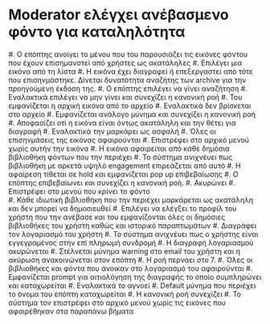 # Moderator ελέγχει ανέβασμενο φόντο για καταληλότητα

#. Ο επόπτης ανοίγει το μένου που του παρουσιάζει τις εικόνες φόντου που έχουν επισημανστεί από χρήστες ως ακατάληλες
#. Επιλέγει μια εικόνα από τη λίστα
	#. Η εικόνα έχει διαγραφεί ή επεξεργαστεί από τότε που επισηνμάστηκε. Δίνεται δυνατότητα αναζήτης των archive για την προηγούμενη έκδοση της.
	#. Ο επόπτης επιλέγει να γίνει αναζήτηση
		#. Εναλακτικά επιλέγει να μην γίνει και συνεχίζει  η κανονική ροή
	#. Του εμφανίζεται η αρχική εικόνα από το αρχείο
		#. Εναλακτικά δεν βρίσκεται στο αρχείο
		#. Εμφανίζεται ανάλογο μύνημα και συνεχίζει η κανονική ροή
#. Αποφασίζει οτί η εικόνα είναι όντως ακατάληλη και την θέτει για διαγραφή
	#. Εναλακτικά την μαρκάρει ως ασφαλή
	#. Όλες οι επισηνμάσεις της εικόνας αφαιρούνται
	#. Επιστρέφει στο αρχικό μενού χωρίς αυτήν την εικόνα
#. Η εικόνα αφαιρείται από κάθε δημόσια βιβλιοθήκη φόντων που την περιέχει
	#. Το σύστημα ανιχνέυει πως βιβλιοθήκη με αρκετά υψηλό engagement επιρεάζεται από αυτό
	#. Η αφαίρεση τίθεται σε hold και εμφανίζεται pop up επιβεβαίωσης
	#. Ο επόπτης επιβεβαίωνει και συνεχίζει η κανονική ροή.
		#. Ακυρώνει
		#. Επιστρέφει στο μενού που κρίνει το φόντο  
#. Κάθε ιδιωτική βιβλιοθήκη που την περιέχει μαρκάρεται ως ακατάληλη και δεν μπορεί να δημοσιευθεί
#. Επιλέγει να ελέγξει το προφίλ του χρήστη που την ανέβασε και του εμφανίζονται όλες οι δημόσιες βιβλιοθήκες του χρήστη καθώς και ιστορικό παραπτωμάτων
#. Διαγράφει τον λογαριασμό του χρήστη
	#. Το σύστημα ανιχνέυει πως ο χρήστης είναι εγγεγραμένος στην επί πληρωμή συνδρομή
	#. Η διαγραφή λογαριασμού ακυρώνεται
	#. Στέλνεται μύνημα warning στο email του χρήστη και η ακύρωση ανακοινώνεται στον επόπτη
	#. Η ροή περνάει στο 7.
#. Όλες οι βιβλιοθήκες και φόντα που άνοικαν στο λογαριασμό του αφαιρούνται
#. Εμφανίζεται prompt για αιτιολόγηση της διαγραφής το οποίο συμπληρώνει και καταχωρείται
	#. Εναλακτικά το αγνοεί
	#. Default μύνημα που περιέχει το όνομα του επόπτη καταχωρείται
	#. Η κανονική ροή συνεχίζει
#. Το σύστημα τον επιστρέφει στο αρχικό μενού χωρίς τις εικόνες που αφαιρέθηκαν στα παραπάνω βήματα
